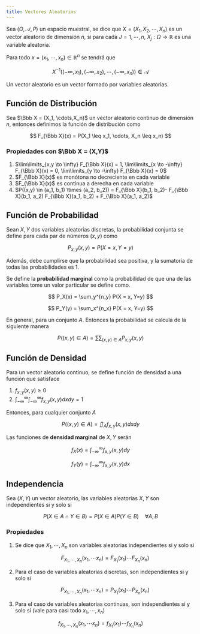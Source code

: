 ```yaml
---
title: Vectores Aleatorios
---
```


Sea $(\Omega, \mathscr A, P)$ un espacio muestral, se dice que $X = (X_1, X_2, \cdots, X_n)$ es un vector aleatorio de dimensión $n$, si para cada $J = 1, \cdots, n$, $X_j: \Omega \to \mathbb{R}$ es una variable aleatoria.

Para todo $x = (x_1, \cdots, x_n) \in \mathbb{R}^n$ se tendrá que

$$
X^{-1}((-\infty, x_1), (-\infty, x_2), \cdots, (-\infty, x_n)) \in \mathscr A
$$

Un vector aleatorio es un vector formado por variables aleatorias.

## Función de Distribución

Sea $\Bbb X = (X_1, \cdots,X_n)$ un vector aleatorio continuo de dimensión $n$, entonces definimos la función de distribución como

$$
F_{\Bbb X}(x) = P(X_1 \leq x_1, \cdots, X_n \leq x_n)
$$

### Propiedades con $\Bbb X = (X,Y)$

1. $\lim\limits_{x,y \to \infty} F_{\Bbb X}(x) = 1, \lim\limits_{x \to -\infty} F_{\Bbb X}(x) = 0, \lim\limits_{y \to -\infty} F_{\Bbb X}(x) = 0$
2. $F_{\Bbb X}(x)$ es monótona no decreciente en cada variable
3. $F_{\Bbb X}(x)$ es continua a derecha en cada variable
4. $P((x,y) \in (a_1, b_1) \times (a_2, b_2)) = F_{\Bbb X}(b_1, b_2)- F_{\Bbb X}(b_1, a_2) F_{\Bbb X}(a_1, b_2) + F_{\Bbb X}(a_1, a_2)$

## Función de Probabilidad

Sean $X, Y$ dos variables aleatorias discretas, la probabilidad conjunta se define para cada par de números $(x,y)$ como

$$
P_{x,y}(x,y) = P(X = x, Y = y)
$$

Además, debe cumplirse que la probabilidad sea positiva, y la sumatoria de todas las probabilidades es $1$.

Se define la **probabilidad marginal** como la probabilidad de que una de las variables tome un valor particular se define como.

$$
P_X(x) = \sum_y^{n_y} P(X = x, Y=y)
$$

$$
P_Y(y) = \sum_x^{n_x} P(X = x, Y=y)
$$

En general, para un conjunto $A$. Entonces la probabilidad se calcula de la siguiente manera

$$
P((x,y) \in A) = {\sum\sum}_{(x,y) \in A} P_{x,y}(x,y)
$$

## Función de Densidad

Para un vector aleatorio continuo, se define función de densidad a una función que satisface

1. $f_{x,y}(x,y) \geq 0$
2. $\int_{-\infty}^\infty\int_{-\infty}^\infty f_{x,y}(x,y) dxdy = 1$

Entonces, para cualquier conjunto $A$

$$
P((x,y) \in A) = \iint_A f_{x,y}(x,y) dxdy
$$

Las funciones de **densidad marginal** de $X, Y$ serán

$$
f_X(x) = \int_{-\infty}^\infty f_{x,y}(x,y) dy
$$

$$
f_Y(y) = \int_{-\infty}^\infty f_{x,y}(x,y) dx
$$

## Independencia

Sea $(X,Y)$ un vector aleatorio, las variables aleatorias $X, Y$ son independientes si y solo si

$$
P(X \in A \cap Y \in B) = P(X \in A) P(Y \in B)\quad \forall A,B
$$

### Propiedades

1. Se dice que $X_1, \cdots, X_n$ son variables aleatorias independientes si y solo si

	$$
    F_{X_1, \cdots, X_n}(x_1, \cdots x_n) = F_{X_1}(x_1) \cdots F_{X_n}(x_n)
    $$

2. Para el caso de variables aleatorias discretas, son independientes si y solo si

	$$
    P_{X_1, \cdots, X_n}(x_1, \cdots x_n) = P_{X_1}(x_1) \cdots P_{X_n}(x_n)
    $$

3. Para el caso de variables aleatorias continuas, son independientes si y solo si (vale para casi todo $x_1, \cdots, x_n$)

$$
f_{X_1, \cdots, X_n}(x_1, \cdots x_n) = f_{X_1}(x_1) \cdots f_{X_n}(x_n)
$$
